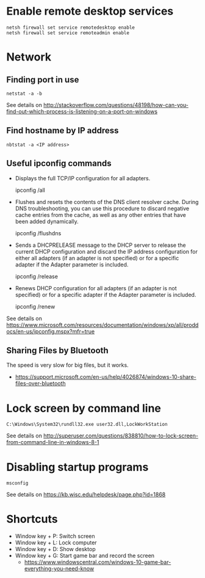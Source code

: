# Enable remote desktop services

    netsh firewall set service remotedesktop enable
    netsh firewall set service remoteadmin enable

# Network

## Finding port in use

    netstat -a -b

See details on <http://stackoverflow.com/questions/48198/how-can-you-find-out-which-process-is-listening-on-a-port-on-windows> 

## Find hostname by IP address

    nbtstat -a <IP address>

## Useful ipconfig commands

* Displays the full TCP/IP configuration for all adapters.

    ipconfig /all

* Flushes and resets the contents of the DNS client resolver cache. During DNS troubleshooting, you can use this procedure to discard negative cache entries from the cache, as well as any other entries that have been added dynamically. 

    ipconfig /flushdns

* Sends a DHCPRELEASE message to the DHCP server to release the current DHCP configuration and discard the IP address configuration for either all adapters (if an adapter is not specified) or for a specific adapter if the Adapter parameter is included.

    ipconfig /release

* Renews DHCP configuration for all adapters (if an adapter is not specified) or for a specific adapter if the Adapter parameter is included.

    ipconfig /renew

See details on <https://www.microsoft.com/resources/documentation/windows/xp/all/proddocs/en-us/ipconfig.mspx?mfr=true>

## Sharing Files by Bluetooth

The speed is very slow for big files, but it works.

* <https://support.microsoft.com/en-us/help/4026874/windows-10-share-files-over-bluetooth>

# Lock screen by command line

    C:\Windows\System32\rundll32.exe user32.dll,LockWorkStation

See details on <http://superuser.com/questions/838810/how-to-lock-screen-from-command-line-in-windows-8-1>

# Disabling startup programs

    msconfig

See details on <https://kb.wisc.edu/helpdesk/page.php?id=1868>

# Shortcuts

* Window key + P: Switch screen
* Window key + L: Lock computer
* Window key + D: Show desktop
* Window key + G: Start game bar and record the screen
  * https://www.windowscentral.com/windows-10-game-bar-everything-you-need-know
